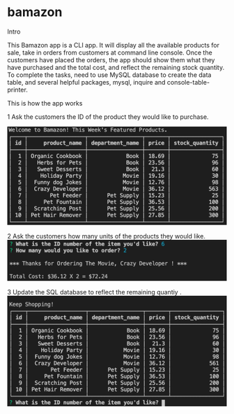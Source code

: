# bamazon

Intro

This Bamazon app is a CLI app. It will display all the available products for sale, take in orders from customers at command line console. Once the customers have placed the orders, the app should show them what they have purchased and the total cost, and reflect the remaining stock quantity. To complete the tasks, need to use MySQL database to create the data table, and several helpful packages, mysql, inquire and console-table-printer.

This is how the app works

1 Ask the customers the ID of the product they would like to purchase.

<img src="table.png">



2 Ask the customers how many units of the products they would like.
<img src="q_result.png">


3 Update the SQL database to reflect the remaining quantiy .
<img src="keepShopping.png">

